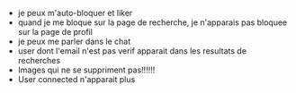 - je peux m'auto-bloquer et liker
- quand je me bloque sur la page de recherche, je n'apparais pas bloquee sur la page de profil
- je peux me parler dans le chat
- user dont l'email n'est pas verif apparait dans les resultats de recherches
- Images qui ne se suppriment pas!!!!!!
- User connected n'apparait plus